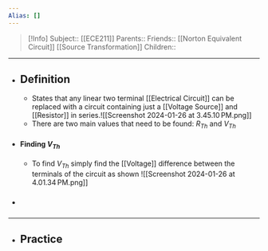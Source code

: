 ```yaml
---
Alias: []
---
```

> [!Info]
> Subject:: [[ECE211]]
> Parents:: 
> Friends:: [[Norton Equivalent Circuit]] [[Source Transformation]]
> Children:: 
---
- ## Definition
	- States that any linear two terminal [[Electrical Circuit]] can be replaced with a circuit containing just a [[Voltage Source]] and [[Resistor]] in series.![[Screenshot 2024-01-26 at 3.45.10 PM.png]]
	- There are two main values that need to be found: $R_{Th}$ and $V_{Th}$
- #### Finding $V_{Th}$
	- To find $V_{Th}$ simply find the [[Voltage]] difference between the terminals of the circuit as shown
	  ![[Screenshot 2024-01-26 at 4.01.34 PM.png]]
- ###
---
- ## Practice